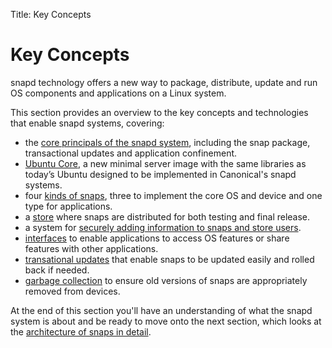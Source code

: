 Title: Key Concepts
# Key Concepts
snapd technology offers a new way to package, distribute, update and run OS components and applications on a Linux system.

This section provides an overview to the key concepts and technologies that enable snapd systems, covering:

* the [core principals of the snapd system](the_snappy_system.md), including the snap package, transactional updates and application confinement.
* [Ubuntu Core](ubuntu_core_desktop.md), a new minimal server image with the same libraries as today’s Ubuntu designed to be implemented in Canonical's snapd systems.
* four [kinds of snaps](kinds_of_snaps.md), three to implement the core OS and device and one type for applications.
* a [store](store.md) where snaps are distributed for both testing and final release.
* a system for [securely adding information to snaps and store users](assertions.md).
* [interfaces](interfaces.md) to enable applications to access OS features or share features with other applications.
* [transational updates](transactional_updates.md) that enable snaps to be updated easily and rolled back if needed.
* [garbage collection](garbage.md) to ensure old versions of snaps are appropriately removed from devices.

At the end of this section you'll have an understanding of what the snapd system is about and be ready to move onto the next section, which looks at the [architecture of snaps in detail](architecture_of_snaps.md).